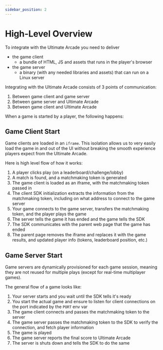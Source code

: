 ```yaml
---
sidebar_position: 2
---
```


# High-Level Overview

To integrate with the Ultimate Arcade you need to deliver
* the game client
  * a bundle of HTML, JS and assets that runs in the player's browser
* the game server
  * a binary (with any needed libraries and assets) that can run on a Linux server

<!-- TODO replace with diagram -->
Integrating with the Ultimate Arcade consists of 3 points of communication:

1. Between game client and game server
2. Between game server and Ultimate Arcade
3. Between game client and Ultimate Arcade

When a game is started by a player, the following happens:

## Game Client Start

Game clients are loaded in an `iframe`. This isolation allows us to very easily load the game in and out of the UI without breaking the smooth experience players expect from the Ultimate Arcade.

Here is high level flow of how it works:

1. A player clicks play (on a leaderboard/challenge/lobby)
2. A match is found, and a matchmaking token is generated
3. The game client is loaded as an iframe, with the matchmaking token passed in
4. The client SDK initialization extracts the information from the matchmaking token, including on what address to connect to the game server
5. Your game connects to the game server, transfers the matchmaking token, and the player plays the game
6. The server tells the game it has ended and the game tells the SDK
7. The SDK communicates with the parent web page that the game has ended
8. The parent page removes the iframe and replaces it with the game results, and updated player info (tokens, leaderboard position, etc.)

## Game Server Start

Game servers are dynamically provisioned for each game session, meaning they are not reused for multiple plays (except for real-time multiplayer games).

The general flow of a game looks like:

1. Your server starts and you wait until the SDK tells it's ready
2. You start the actual game and ensure to listen for client connections on the port indicated by the `PORT` env var
3. The game client connects and passes the matchmaking token to the server
4. The game server passes the matchmaking token to the SDK to verify the connection, and fetch player information
5. The game is played
6. The game server reports the final score to Ultimate Arcade
7. The server is shuts down and tells the SDK to do the same
